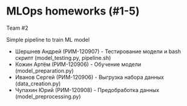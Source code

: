 # MLOps homeworks (#1-5)

Team #2

Simple pipeline to train ML model

* Шершнев Андрей (РИМ-120907) - Тестирование модели и bash скрипт (model_testing.py, pipeline.sh)
* Кожин Артём (РИМ-120906) - Обучение модели (model_preparation.py)
* Иванов Сергей (РИМ-120906) - Выгрузка набора данных (data_creation.py)
* Чупахин Юрий (РИМ-120908) - Предобработка данных (model_preprocessing.py)
